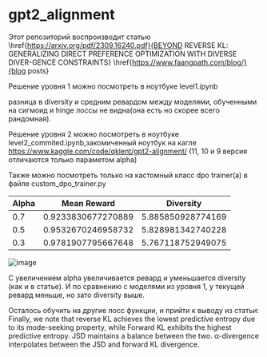 # gpt2_alignment
Этот репозиторий воспроизводит статью \href{https://arxiv.org/pdf/2309.16240.pdf}{BEYOND REVERSE KL: GENERALIZING DIRECT PREFERENCE OPTIMIZATION WITH DIVERSE DIVER-GENCE CONSTRAINTS}
\href{https://www.faangpath.com/blog/}{blog posts}

Решение уровня 1 можно посмотреть в ноутбуке level1.ipynb

разница в diversity и средним ревардом между моделями, обученными на сигмоид и hinge лоссы не видна(она есть но скорее всего рандомная). 

Решение уровня 2 можно посмотреть в ноутбуке level2_commited.ipynb,закомиченный ноутбук на кагле https://www.kaggle.com/code/qklent/gpt2-alignment/ (11, 10 и 9 версия отличаются только параметом alpha)

Также можно посмотреть только на кастомный класс dpo trainer(а) в файле custom_dpo_trainer.py


| Alpha | Mean Reward | Diversity |
|-------|-------------|-----------|
| 0.7   | 0.9233830677270889 | 5.885850928774169 |
| 0.5   | 0.9532670246958732 | 5.828981342740228 |
| 0.3   | 0.9781907795667648 | 5.767118752949075 |

![image](https://github.com/qklent/gpt2_alignment/assets/108892460/30c7925d-e587-4d9c-aab3-4ca2dab5eac0)


С увеличением alpha увеличивается ревард и уменьшается diversity (как и в статье). И по сравнению с моделями из уровня 1, у текущей ревард меньше, но зато diversity выше.

Осталось обучить на другие лосс функции, и прийти к выводу из статьи:
Finally, we note that reverse KL achieves the lowest predictive entropy due to its mode-seeking property, while Forward KL exhibits the highest predictive entropy. JSD maintains a balance between the two. α-divergence interpolates between the JSD and forward KL divergence.
